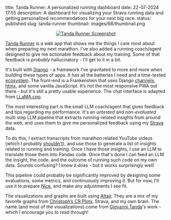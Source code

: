title: Tanda Runner: A personalized running dashboard
date: 22-07-2024 17:55
description: A dashboard for visualizing your Strava running data and getting personalized recommendations for your next big race.
status: published
slug: tanda-runner
thumbnail: images/68/thumbnail.png

<center>
<a href="https://tandarunner.duarteocarmo.com">
<img src="{static}/images/68/app.png" alt="Tanda Runner Screenshot" 
style="max-width:100%;border-radius: 2px">
</a>
</center>

[Tanda Runner](https://tandarunner.duarteocarmo.com/) is a web app that shows me the things I care most about when preparing my next marathon. I've also added a running coach/agent designed to give me actionable feedback about my training. Some of that feedback is _probably_ hallucinatory - I'll get to it in a bit.

It's built with [Django](https://www.djangoproject.com/) - a framework I've gravitated to more and more when building these types of apps. It has all the batteries I need and a time-tested [ecosystem](https://djangopackages.org/grids/g/for-comparison/). The front-end is a Frankenstein that uses Django [channels](https://channels.readthedocs.io/en/latest/), [htmx](https://htmx.org/), and some vanilla JavaScript. It’s not the most responsive PWA out there - but it's still a pretty usable experience. The chat interface is adapted from [LLaMA.cpp](https://github.com/ggerganov/llama.cpp/blob/master/examples/server/README.md).

The most interesting part is the small LLM coach/agent that gives feedback and tips regarding my performance. It's an _untested_ and _non-evaluated_ multi step LLM pipeline that extracts running-related insights from around the web, and uses them to give me personalized feedback using my [Strava](https://www.strava.com) data.

To do this, I extract transcripts from marathon related YouTube videos (which I probably [shouldn't](https://www.youtube.com/watch?v=xiJMjTnlxg4)), and use those to generate a list of insights related to running and training. Once I have those insights, I use an LLM to translate those them into Pandas code. Once that's done I can feed an LLM the insight, the code, and the outcome of running such code on my own data. Sounds confusing? I know it does - but it works surprisingly well! 

This pipeline could probably be significantly improved by designing some evaluations, some metrics, and continuously improving it. But for now, I'll use it to prepare [Nice](https://www.marathon06.com/2024/AN/), and make any adjustments I see fit. 

The visualizations and graphs are built using [Altair](https://altair-viz.github.io/). They are a mix of my favorite graphs from [Christoph’s CR Plots](https://crplot.com/), Strava, and my own brain. The name (and most of the visualizations) come from [Giovanni Tanda](https://scholar.google.co.uk/citations?view_op=view_citation&hl=en&user=C__krSUAAAAJ&cstart=20&pagesize=80&citation_for_view=C__krSUAAAAJ:j3f4tGmQtD8C)'s work - which I encourage you to read through!

